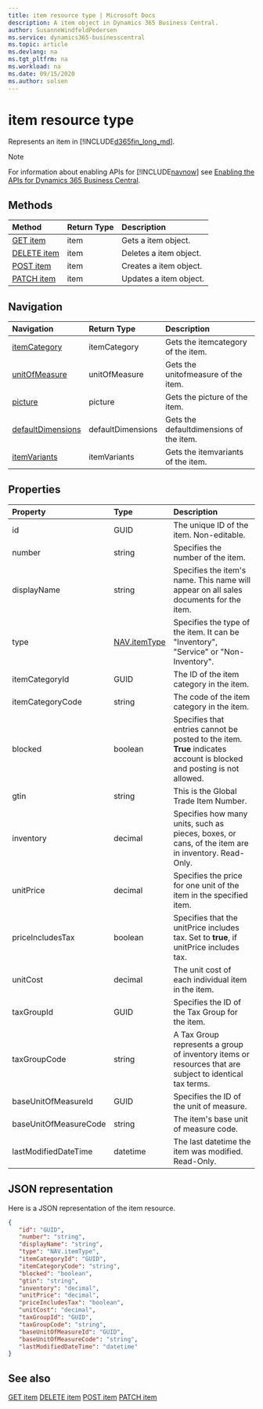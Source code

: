 ```yaml
---
title: item resource type | Microsoft Docs
description: A item object in Dynamics 365 Business Central.
author: SusanneWindfeldPedersen
ms.service: dynamics365-businesscentral
ms.topic: article
ms.devlang: na
ms.tgt_pltfrm: na
ms.workload: na
ms.date: 09/15/2020
ms.author: solsen
---
```


# item resource type
Represents an item in [!INCLUDE[d365fin_long_md](../../includes/d365fin_long_md.md)].

> [!NOTE]  
> For information about enabling APIs for [!INCLUDE[navnow](../../includes/navnow_md.md)] see [Enabling the APIs for Dynamics 365 Business Central](../enabling-apis-for-dynamics-nav.md).

## Methods
| Method | Return Type|Description |
|:--------------------|:-----------|:-------------------------|
|[GET item](../api/dynamics_item_Get.md)|item|Gets a item object.|
|[DELETE item](../api/dynamics_item_Delete.md)|item|Deletes a item object.|
|[POST item](../api/dynamics_item_Create.md)|item|Creates a item object.|
|[PATCH item](../api/dynamics_item_Update.md)|item|Updates a item object.|




## Navigation

| Navigation |Return Type| Description |    
|:----------|:----------|:-----------------|
|[itemCategory](../resources/dynamics_itemcategory.md)|itemCategory |Gets the itemcategory of the item.|
|[unitOfMeasure](../resources/dynamics_unitofmeasure.md)|unitOfMeasure |Gets the unitofmeasure of the item.|
|[picture](../resources/dynamics_picture.md)|picture |Gets the picture of the item.|
|[defaultDimensions](../resources/dynamics_defaultdimensions.md)|defaultDimensions |Gets the defaultdimensions of the item.|
|[itemVariants](../resources/dynamics_itemvariants.md)|itemVariants |Gets the itemvariants of the item.|


## Properties

| Property           | Type   |Description     |
|:-------------------|:-------|:---------------|
|id|GUID|The unique ID of the item. Non-editable.|
|number|string|Specifies the number of the item.|
|displayName|string|Specifies the item's name. This name will appear on all sales documents for the item.|
|type|[NAV.itemType](../resources/dynamics_complextypes.md)|Specifies the type of the item. It can be "Inventory", "Service" or "Non-Inventory".|
|itemCategoryId|GUID|The ID of the item category in the item.|
|itemCategoryCode|string|The code of the item category in the item.|
|blocked|boolean|Specifies that entries cannot be posted to the item. **True** indicates account is blocked and posting is not allowed.|
|gtin|string|This is the Global Trade Item Number. |
|inventory|decimal|Specifies how many units, such as pieces, boxes, or cans, of the item are in inventory. Read-Only.|
|unitPrice|decimal|Specifies the price for one unit of the item in the specified item.|
|priceIncludesTax|boolean|Specifies that the unitPrice includes tax. Set to **true**, if unitPrice includes tax.|
|unitCost|decimal|The unit cost of each individual item in the item.|
|taxGroupId|GUID|Specifies the ID of the Tax Group for the item. |
|taxGroupCode|string|A Tax Group represents a group of inventory items or resources that are subject to identical tax terms.|
|baseUnitOfMeasureId|GUID|Specifies the ID of the unit of measure.|
|baseUnitOfMeasureCode|string|The item's base unit of measure code.|
|lastModifiedDateTime|datetime|The last datetime the item was modified. Read-Only.|


## JSON representation

Here is a JSON representation of the item resource.


```json
{
   "id": "GUID",
   "number": "string",
   "displayName": "string",
   "type": "NAV.itemType",
   "itemCategoryId": "GUID",
   "itemCategoryCode": "string",
   "blocked": "boolean",
   "gtin": "string",
   "inventory": "decimal",
   "unitPrice": "decimal",
   "priceIncludesTax": "boolean",
   "unitCost": "decimal",
   "taxGroupId": "GUID",
   "taxGroupCode": "string",
   "baseUnitOfMeasureId": "GUID",
   "baseUnitOfMeasureCode": "string",
   "lastModifiedDateTime": "datetime"
}
```
## See also

[GET item](../api/dynamics_item_Get.md)
[DELETE item](../api/dynamics_item_Delete.md)
[POST item](../api/dynamics_item_Create.md)
[PATCH item](../api/dynamics_item_Update.md)

